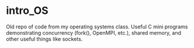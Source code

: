 # intro_OS
Old repo of code from my operating systems class.
Useful C mini programs demonstrating concurrency (fork(), OpenMPI, etc.),
shared memory, and other useful things like sockets.
